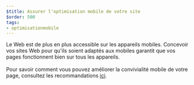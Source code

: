 ```yaml
---
$title: Assurer l'optimisation mobile de votre site
$order: 500
tags:
- optimisationmobile
---
```


Le Web est de plus en plus accessible sur les appareils mobiles. Concevoir vos sites Web pour qu'ils soient adaptés aux mobiles garantit que vos pages fonctionnent bien sur tous les appareils.<br><br> Pour savoir comment vous pouvez améliorer la convivialité mobile de votre page, consultez les recommandations [ici](https://developers.google.com/search/mobile-sites?hl=fr).
